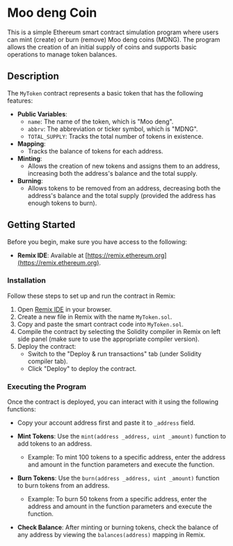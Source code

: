 # Moo deng Coin

This is a simple Ethereum smart contract simulation program where users can mint (create) or burn (remove) Moo deng coins (MDNG). The program allows the creation of an initial supply of coins and supports basic operations to manage token balances.

## Description

The `MyToken` contract represents a basic token that has the following features:
- **Public Variables**: 
  - `name`: The name of the token, which is "Moo deng".
  - `abbrv`: The abbreviation or ticker symbol, which is "MDNG".
  - `TOTAL_SUPPLY`: Tracks the total number of tokens in existence.
- **Mapping**: 
  - Tracks the balance of tokens for each address.
- **Minting**: 
  - Allows the creation of new tokens and assigns them to an address, increasing both the address's balance and the total supply.
- **Burning**: 
  - Allows tokens to be removed from an address, decreasing both the address's balance and the total supply (provided the address has enough tokens to burn).


## Getting Started

Before you begin, make sure you have access to the following:

- **Remix IDE**: Available at [https://remix.ethereum.org](https://remix.ethereum.org).

### Installation

Follow these steps to set up and run the contract in Remix:

1. Open [Remix IDE](https://remix.ethereum.org) in your browser.
2. Create a new file in Remix with the name `MyToken.sol`.
3. Copy and paste the smart contract code into `MyToken.sol`.
4. Compile the contract by selecting the Solidity compiler in Remix on left side panel (make sure to use the appropriate compiler version).
5. Deploy the contract:
   - Switch to the "Deploy & run transactions" tab (under Solidity compiler tab).
   - Click "Deploy" to deploy the contract.

### Executing the Program

Once the contract is deployed, you can interact with it using the following functions:

- Copy your account address first and paste it to `_address` field.

- **Mint Tokens**: Use the `mint(address _address, uint _amount)` function to add tokens to an address.
  - Example: To mint 100 tokens to a specific address, enter the address and amount in the function parameters and execute the function.

- **Burn Tokens**: Use the `burn(address _address, uint _amount)` function to burn tokens from an address.
  - Example: To burn 50 tokens from a specific address, enter the address and amount in the function parameters and execute the function.

- **Check Balance**: After minting or burning tokens, check the balance of any address by viewing the `balances(address)` mapping in Remix.

